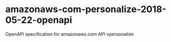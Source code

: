 # amazonaws-com-personalize-2018-05-22-openapi
OpenAPI specification for amazonaws.com API vpersonalize
